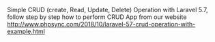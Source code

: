 Simple CRUD (create, Read, Update, Delete) Operation with Laravel 5.7, follow step by step how to perform CRUD App from our website http://www.phpsync.com/2018/10/laravel-57-crud-operation-with-example.html
